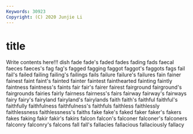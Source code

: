 ```yaml
---
Keywords: 30923
Copyright: (C) 2020 Junjie Li
---
```


# title

Write contents here!!!
dish 
fade 
fade's 
faded 
fades 
fading
fads 
faecal 
faeces 
faeces's 
fag 
fag's 
fagged 
fagging 
faggot 
faggot's
faggots 
fags 
fail 
fail's 
failed 
failing 
failing's 
failings 
fails 
failure
failure's 
failures 
fain 
fainer 
fainest 
faint 
faint's 
fainted 
fainter 
faintest
fainthearted 
fainting 
faintly 
faintness 
faintness's 
faints 
fair 
fair's 
fairer 
fairest
fairground 
fairground's 
fairgrounds 
fairies 
fairly 
fairness 
fairness's 
fairs 
fairway 
fairway's
fairways 
fairy 
fairy's 
fairyland 
fairyland's 
fairylands 
faith 
faith's 
faithful 
faithful's
faithfully 
faithfulness 
faithfulness's 
faithfuls 
faithless 
faithlessly 
faithlessness 
faithlessness's 
faiths 
fake
fake's 
faked 
faker 
faker's 
fakers 
fakes 
faking 
fakir 
fakir's 
fakirs
falcon 
falcon's 
falconer 
falconer's 
falconers 
falconry 
falconry's 
falcons 
fall 
fall's
fallacies 
fallacious 
fallaciously 
fallacy 
